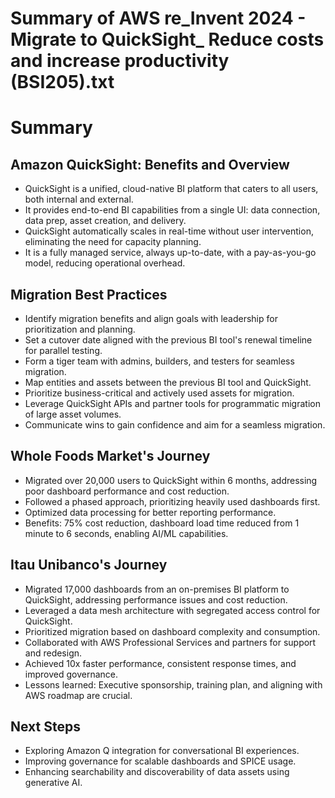 # Summary of AWS re_Invent 2024 - Migrate to QuickSight_ Reduce costs and increase productivity (BSI205).txt

# Summary

## Amazon QuickSight: Benefits and Overview
- QuickSight is a unified, cloud-native BI platform that caters to all users, both internal and external.
- It provides end-to-end BI capabilities from a single UI: data connection, data prep, asset creation, and delivery.
- QuickSight automatically scales in real-time without user intervention, eliminating the need for capacity planning.
- It is a fully managed service, always up-to-date, with a pay-as-you-go model, reducing operational overhead.

## Migration Best Practices
- Identify migration benefits and align goals with leadership for prioritization and planning.
- Set a cutover date aligned with the previous BI tool's renewal timeline for parallel testing.
- Form a tiger team with admins, builders, and testers for seamless migration.
- Map entities and assets between the previous BI tool and QuickSight.
- Prioritize business-critical and actively used assets for migration.
- Leverage QuickSight APIs and partner tools for programmatic migration of large asset volumes.
- Communicate wins to gain confidence and aim for a seamless migration.

## Whole Foods Market's Journey
- Migrated over 20,000 users to QuickSight within 6 months, addressing poor dashboard performance and cost reduction.
- Followed a phased approach, prioritizing heavily used dashboards first.
- Optimized data processing for better reporting performance.
- Benefits: 75% cost reduction, dashboard load time reduced from 1 minute to 6 seconds, enabling AI/ML capabilities.

## Itau Unibanco's Journey
- Migrated 17,000 dashboards from an on-premises BI platform to QuickSight, addressing performance issues and cost reduction.
- Leveraged a data mesh architecture with segregated access control for QuickSight.
- Prioritized migration based on dashboard complexity and consumption.
- Collaborated with AWS Professional Services and partners for support and redesign.
- Achieved 10x faster performance, consistent response times, and improved governance.
- Lessons learned: Executive sponsorship, training plan, and aligning with AWS roadmap are crucial.

## Next Steps
- Exploring Amazon Q integration for conversational BI experiences.
- Improving governance for scalable dashboards and SPICE usage.
- Enhancing searchability and discoverability of data assets using generative AI.